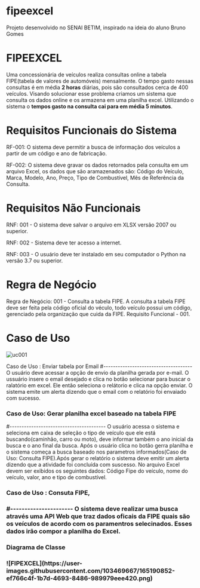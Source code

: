 # fipeexcel
Projeto desenvolvido no SENAI BETIM, inspirado na ideia  do aluno Bruno Gomes
<h1> FIPEEXCEL</h1>

Uma concessionária de veículos realiza consultas online a tabela
FIPE(tabela de valores de automóveis) mensalmente. O tempo gasto nessas
consultas é em média <b>2 horas</b> diárias, pois são consultados cerca de
400 veículos. Visando solucionar esse problema
criamos um sistema que consulta os dados online e os armazena em uma
planilha excel. Utilizando o sistema o <b> tempos gasto na consulta cai para
em média 5 minutos</b>.

# Requisitos Funcionais do Sistema

RF-001: O sistema deve permitir a busca de informação dos veículos a partir
de um código e ano de fabricação.

RF-002: O sistema deve gravar os dados  retornados pela
consulta em um arquivo Excel, os dados que são aramazenados
são: Código do Veículo, Marca, Modelo, Ano, Preço, Tipo de
Combustível, Mês de Referência da Consulta.

# Requisitos Não Funcionais

RNF: 001 - O sistema deve salvar o arquivo  em XLSX versão 
2007 ou superior.

RNF: 002 - Sistema deve ter acesso a internet.

RNF: 003 - O usuário deve ter instalado em seu computador o
Python na versão 3.7 ou superior.

# Regra de Negócio

Regra de Negócio: 001 - Consulta a tabela FIPE. A consulta a tabela FIPE deve 
ser feita pela código oficial do véculo, todo veículo possui um código,
gerenciado pela organização que cuida da FIPE. Requisito Funcional - 001.


# Caso de Uso
![uc001](https://user-images.githubusercontent.com/103469667/164120790-fdb51af7-1b7b-4675-bb97-98bf269827de.png)

Caso de Uso : Enviar tabela por Email
#-------------------------------------
O usuário deve acessar a opção de envio da planilha gerada por e-mail. O ussuário insere o email desejado e
clica no botão selecionar para  buscar o ralatório em excel. Ele então seleciona o relátorio e clica na opção
enviar.
O sistema emite um alerta dizendo que o email com o relatório foi envaiado com sucesso.

<h3>Caso de Uso: Gerar planilha excel baseado na tabela FIPE</h3>
#----------------------------------------
O usuário acessa o sistema e seleciona em caixa de seleção o tipo de
veículo que ele está buscando(caminhão, carro ou moto),
deve informar também o ano inicial da busca e o ano final da busca.
Após o usuário clica no botão gerra planilha e o sistema começa a busca baseado nos 
parametros informados(Caso de Uso: Consulta FIPE).Após gerar o relatório o sistema deve emitir um alerta
dizendo que a atividade foi concluída com suscesso. No arquivo Excel devem ser exibidos os 
seguintes dados: Código Fipe do veículo, nome do veículo, valor, ano e tipo de combustível.

<h3>Caso de Uso : Consuta FIPE,<h3>
#----------------------
O sistema deve realizar uma busca através uma API Web que traz dados oficais da FIPE quais são os veículos
de acordo com os paramentros selecinados. Esses dados irão compor a planilha do Excel.



<h3>Diagrama  de Classe<h3>
![FIPEXCEL](https://user-images.githubusercontent.com/103469667/165190852-ef766c4f-1b7d-4693-8486-989979eee420.png)

